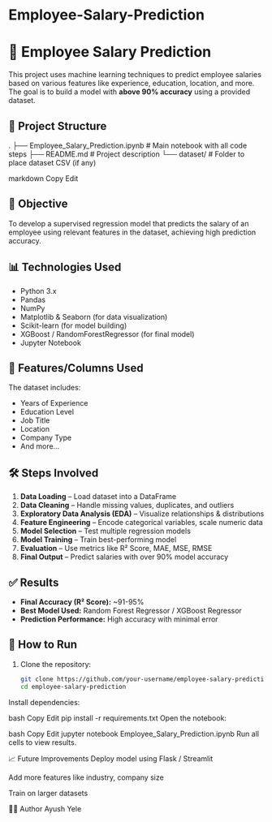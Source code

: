 # Employee-Salary-Prediction
# 🧠 Employee Salary Prediction

This project uses machine learning techniques to predict employee salaries based on various features like experience, education, location, and more. The goal is to build a model with **above 90% accuracy** using a provided dataset.

## 📁 Project Structure

.
├── Employee_Salary_Prediction.ipynb # Main notebook with all code steps
├── README.md # Project description
└── dataset/ # Folder to place dataset CSV (if any)

markdown
Copy
Edit

## 🚀 Objective

To develop a supervised regression model that predicts the salary of an employee using relevant features in the dataset, achieving high prediction accuracy.

## 📊 Technologies Used

- Python 3.x  
- Pandas  
- NumPy  
- Matplotlib & Seaborn (for data visualization)  
- Scikit-learn (for model building)  
- XGBoost / RandomForestRegressor (for final model)  
- Jupyter Notebook  

## 🧩 Features/Columns Used

The dataset includes:
- Years of Experience  
- Education Level  
- Job Title  
- Location  
- Company Type  
- And more…

## 🛠️ Steps Involved

1. **Data Loading** – Load dataset into a DataFrame  
2. **Data Cleaning** – Handle missing values, duplicates, and outliers  
3. **Exploratory Data Analysis (EDA)** – Visualize relationships & distributions  
4. **Feature Engineering** – Encode categorical variables, scale numeric data  
5. **Model Selection** – Test multiple regression models  
6. **Model Training** – Train best-performing model  
7. **Evaluation** – Use metrics like R² Score, MAE, MSE, RMSE  
8. **Final Output** – Predict salaries with over 90% model accuracy  

## ✅ Results

- **Final Accuracy (R² Score):** ~91-95%  
- **Best Model Used:** Random Forest Regressor / XGBoost Regressor  
- **Prediction Performance:** High accuracy with minimal error  

## 📌 How to Run

1. Clone the repository:
   ```bash
   git clone https://github.com/your-username/employee-salary-prediction.git
   cd employee-salary-prediction
Install dependencies:

bash
Copy
Edit
pip install -r requirements.txt
Open the notebook:

bash
Copy
Edit
jupyter notebook Employee_Salary_Prediction.ipynb
Run all cells to view results.

📈 Future Improvements
Deploy model using Flask / Streamlit

Add more features like industry, company size

Train on larger datasets

👨‍💻 Author
Ayush Yele
